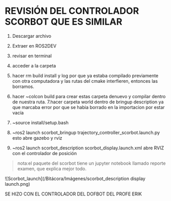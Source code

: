 # REVISIÓN DEL CONTROLADOR SCORBOT QUE ES SIMILAR

1. Descargar archivo
2. Extraer en ROS2DEV
3. revisar en terminal
4. acceder a la carpeta
5.  hacer rm build install y log por que ya estaba compilado previamente con otra computadora y las rutas del cmake interfieren, entonces las borramos.
6.  hacer ~colcon build para crear estas carpeta denuevo y compilar dentro de nuestra ruta.
7.hacer carpeta world dentro de bringup description ya que marcaba error por que se habia borrado en la importacion por estar vacía
8. ~source install/setup.bash
   
10. ~ros2 launch scorbot_bringup trajectory_controller_scorbot.launch.py esto abre gazebo y rviz

    
11. ~ros2 launch scorbot_description scorbot_display.launch.xml abre RVIZ con el controlador de posición


> nota:el paquete del scorbot tiene un jupyter notebook llamado reporte examen, que explica mejor todo.

 ![Scorbot_launch](/Bitácora/Imágenes/scorbot_description display launch.png)


SE HIZO CON EL CONTROLADOR DEL DOFBOT DEL PROFE ERIK
